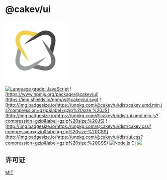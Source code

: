 # @cakev/ui

![](./public/logo192x192.png)

[![Language grade: JavaScript](https://img.shields.io/lgtm/grade/javascript/g/cakev/cakev-ui.svg?logo=lgtm&logoWidth=18)](https://lgtm.com/projects/g/cakev/cakev-ui/context:javascript)
![https://www.npmjs.org/package/@cakev/ui](https://img.shields.io/npm/v/@cakev/ui.svg)
![http://img.badgesize.io/https://unpkg.com/@cakev/ui/dist/cakev.umd.min.js?compression=gzip&label=gzip%20size:%20JS](http://img.badgesize.io/https://unpkg.com/@cakev/ui/dist/ui.umd.min.js?compression=gzip&label=gzip%20size:%20JS)
![http://img.badgesize.io/https://unpkg.com/@cakev/ui/dist/cakev.css?compression=gzip&label=gzip%20size:%20CSS](http://img.badgesize.io/https://unpkg.com/@cakev/ui/dist/ui.css?compression=gzip&label=gzip%20size:%20CSS)
[![Node.js CI](https://github.com/cakev/cakev-ui/actions/workflows/build.yml/badge.svg)](https://github.com/cakev/cakev-ui/actions/workflows/build.yml)
![](https://img.shields.io/badge/License-MIT-yellow.svg)

## 许可证
[MIT](LICENSE.md)
